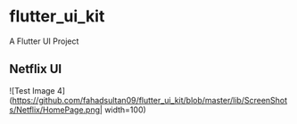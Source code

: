 # flutter_ui_kit

A Flutter UI Project

## Netflix UI

![Test Image 4](https://github.com/fahadsultan09/flutter_ui_kit/blob/master/lib/ScreenShots/Netflix/HomePage.png| width=100)



